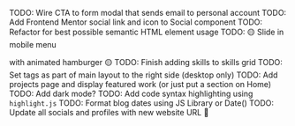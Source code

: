 TODO: Wire CTA to form modal that sends email to personal account
TODO: Add Frontend Mentor social link and icon to Social component
TODO: Refactor for best possible semantic HTML element usage
TODO: 🟡 Slide in mobile menu <aside> with animated hamburger 🟡
TODO: Finish adding skills to skills grid
TODO: Set tags as part of main layout to the right side (desktop only)
TODO: Add projects page and display featured work (or just put a section on Home)
TODO: Add dark mode?
TODO: Add code syntax highlighting using `highlight.js`
TODO: Format blog dates using JS Library or Date()
TODO: Update all socials and profiles with new website URL 🎉
